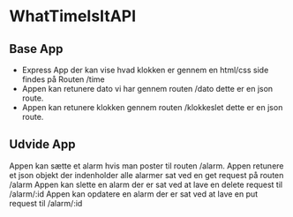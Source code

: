 # WhatTimeIsItAPI

## Base App 
- Express App der kan vise hvad klokken er gennem en html/css side findes på Routen /time
- Appen kan retunere dato vi har gennem routen /dato dette er en json route.
- Appen kan retunere klokken gennem routen /klokkeslet dette er en json route.

## Udvide App 
Appen kan sætte et alarm hvis man poster til routen /alarm. 
Appen retunere et json objekt der indenholder alle alarmer sat ved en get request på routen /alarm
Appen kan slette en alarm der er sat ved at lave en delete request til /alarm/:id
Appen kan opdatere en alarm der er sat ved at lave en put request til /alarm/:id
